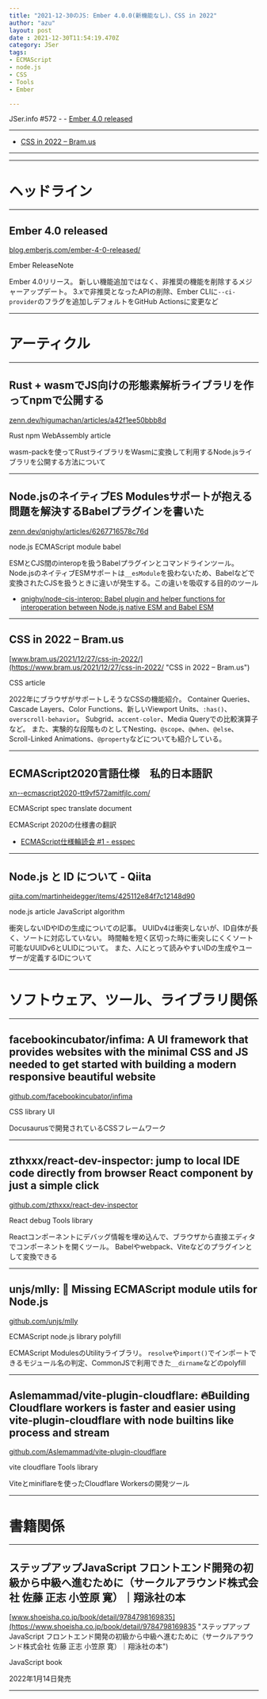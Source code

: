 ```yaml
---
title: "2021-12-30のJS: Ember 4.0.0(新機能なし)、CSS in 2022"
author: "azu"
layout: post
date : 2021-12-30T11:54:19.470Z
category: JSer
tags:
- ECMAScript
- node.js
- CSS
- Tools
- Ember

---
```


JSer.info #572 - - [Ember 4.0 released](https://blog.emberjs.com/ember-4-0-released/)

----

- [CSS in 2022 – Bram.us](https://www.bram.us/2021/12/27/css-in-2022/)

----

----

<h1 class="site-genre">ヘッドライン</h1>

----

## Ember 4.0 released
[blog.emberjs.com/ember-4-0-released/](https://blog.emberjs.com/ember-4-0-released/ "Ember 4.0 released")
<p class="jser-tags jser-tag-icon"><span class="jser-tag">Ember</span> <span class="jser-tag">ReleaseNote</span></p>

Ember 4.0リリース。
新しい機能追加ではなく、非推奨の機能を削除するメジャーアップデート。
3.xで非推奨となったAPIの削除、Ember CLIに`--ci-provider`のフラグを追加しデフォルトをGitHub Actionsに変更など


----
<h1 class="site-genre">アーティクル</h1>

----

## Rust + wasmでJS向けの形態素解析ライブラリを作ってnpmで公開する
[zenn.dev/higumachan/articles/a42f1ee50bbb8d](https://zenn.dev/higumachan/articles/a42f1ee50bbb8d "Rust + wasmでJS向けの形態素解析ライブラリを作ってnpmで公開する")
<p class="jser-tags jser-tag-icon"><span class="jser-tag">Rust</span> <span class="jser-tag">npm</span> <span class="jser-tag">WebAssembly</span> <span class="jser-tag">article</span></p>

wasm-packを使ってRustライブラリをWasmに変換して利用するNode.jsライブラリを公開する方法について


----

## Node.jsのネイティブES Modulesサポートが抱える問題を解決するBabelプラグインを書いた
[zenn.dev/qnighy/articles/6267716578c76d](https://zenn.dev/qnighy/articles/6267716578c76d "Node.jsのネイティブES Modulesサポートが抱える問題を解決するBabelプラグインを書いた")
<p class="jser-tags jser-tag-icon"><span class="jser-tag">node.js</span> <span class="jser-tag">ECMAScript</span> <span class="jser-tag">module</span> <span class="jser-tag">babel</span></p>

ESMとCJS間のinteropを扱うBabelプラグインとコマンドラインツール。
Node.jsのネイティブESMサポートは`__esModule`を扱わないため、Babelなどで変換されたCJSを扱うときに違いが発生する。この違いを吸収する目的のツール

- [qnighy/node-cjs-interop: Babel plugin and helper functions for interoperation between Node.js native ESM and Babel ESM](https://github.com/qnighy/node-cjs-interop "qnighy/node-cjs-interop: Babel plugin and helper functions for interoperation between Node.js native ESM and Babel ESM")

----

## CSS in 2022 – Bram.us
[www.bram.us/2021/12/27/css-in-2022/](https://www.bram.us/2021/12/27/css-in-2022/ "CSS in 2022 – Bram.us")
<p class="jser-tags jser-tag-icon"><span class="jser-tag">CSS</span> <span class="jser-tag">article</span></p>

2022年にブラウザがサポートしそうなCSSの機能紹介。
Container Queries、Cascade Layers、Color Functions、新しいViewport Units、`:has()`、` overscroll-behavior`。
Subgrid、`accent-color`、Media Queryでの比較演算子など。
また、実験的な段階ものとしてNesting、`@scope`、`@when`、`@else`、Scroll-Linked Animations、`@property`などについても紹介している。


----

## ECMAScript2020言語仕様　私的日本語訳
[xn--ecmascript2020-tt9vf572amitfjlc.com/](https://xn--ecmascript2020-tt9vf572amitfjlc.com/ "ECMAScript2020言語仕様　私的日本語訳")
<p class="jser-tags jser-tag-icon"><span class="jser-tag">ECMAScript</span> <span class="jser-tag">spec</span> <span class="jser-tag">translate</span> <span class="jser-tag">document</span></p>

ECMAScript 2020の仕様書の翻訳

- [ECMAScript仕様輪読会 #1 - esspec](https://scrapbox.io/esspec/ECMAScript%E4%BB%95%E6%A7%98%E8%BC%AA%E8%AA%AD%E4%BC%9A_%231 "ECMAScript仕様輪読会 #1 - esspec")

----

## Node.js と ID について - Qiita
[qiita.com/martinheidegger/items/425112e84f7c12148d90](https://qiita.com/martinheidegger/items/425112e84f7c12148d90 "Node.js と ID について - Qiita")
<p class="jser-tags jser-tag-icon"><span class="jser-tag">node.js</span> <span class="jser-tag">article</span> <span class="jser-tag">JavaScript</span> <span class="jser-tag">algorithm</span></p>

衝突しないIDやIDの生成についての記事。
UUIDv4は衝突しないが、ID自体が長く、ソートに対応していない。
時間軸を短く区切った時に衝突しにくくソート可能なUUIDv6とULIDについて。
また、人にとって読みやすいIDの生成やユーザーが定義するIDについて


----
<h1 class="site-genre">ソフトウェア、ツール、ライブラリ関係</h1>

----

## facebookincubator/infima: A UI framework that provides websites with the minimal CSS and JS needed to get started with building a modern responsive beautiful website
[github.com/facebookincubator/infima](https://github.com/facebookincubator/infima "facebookincubator/infima: A UI framework that provides websites with the minimal CSS and JS needed to get started with building a modern responsive beautiful website")
<p class="jser-tags jser-tag-icon"><span class="jser-tag">CSS</span> <span class="jser-tag">library</span> <span class="jser-tag">UI</span></p>

Docusaurusで開発されているCSSフレームワーク


----

## zthxxx/react-dev-inspector: jump to local IDE code directly from browser React component by just a simple click
[github.com/zthxxx/react-dev-inspector](https://github.com/zthxxx/react-dev-inspector "zthxxx/react-dev-inspector: jump to local IDE code directly from browser React component by just a simple click")
<p class="jser-tags jser-tag-icon"><span class="jser-tag">React</span> <span class="jser-tag">debug</span> <span class="jser-tag">Tools</span> <span class="jser-tag">library</span></p>

Reactコンポーネントにデバッグ情報を埋め込んで、ブラウザから直接エディタでコンポーネントを開くツール。
Babelやwebpack、Viteなどのプラグインとして変換できる


----

## unjs/mlly: 🤝 Missing ECMAScript module utils for Node.js
[github.com/unjs/mlly](https://github.com/unjs/mlly "unjs/mlly: 🤝 Missing ECMAScript module utils for Node.js")
<p class="jser-tags jser-tag-icon"><span class="jser-tag">ECMAScript</span> <span class="jser-tag">node.js</span> <span class="jser-tag">library</span> <span class="jser-tag">polyfill</span></p>

ECMAScript ModulesのUtilityライブラリ。
`resolve`や`import()`でインポートできるモジュール名の判定、CommonJSで利用できた`__dirname`などのpolyfill


----

## Aslemammad/vite-plugin-cloudflare: 🔥Building Cloudflare workers is faster and easier using vite-plugin-cloudflare with node builtins like process and stream
[github.com/Aslemammad/vite-plugin-cloudflare](https://github.com/Aslemammad/vite-plugin-cloudflare "Aslemammad/vite-plugin-cloudflare: 🔥Building Cloudflare workers is faster and easier using vite-plugin-cloudflare with node builtins like process and stream")
<p class="jser-tags jser-tag-icon"><span class="jser-tag">vite</span> <span class="jser-tag">cloudflare</span> <span class="jser-tag">Tools</span> <span class="jser-tag">library</span></p>

Viteとminiflareを使ったCloudflare Workersの開発ツール


----
<h1 class="site-genre">書籍関係</h1>

----

## ステップアップJavaScript フロントエンド開発の初級から中級へ進むために（サークルアラウンド株式会社 佐藤 正志 小笠原 寛）｜翔泳社の本
[www.shoeisha.co.jp/book/detail/9784798169835](https://www.shoeisha.co.jp/book/detail/9784798169835 "ステップアップJavaScript フロントエンド開発の初級から中級へ進むために（サークルアラウンド株式会社 佐藤 正志 小笠原 寛）｜翔泳社の本")
<p class="jser-tags jser-tag-icon"><span class="jser-tag">JavaScript</span> <span class="jser-tag">book</span></p>

2022年1月14日発売


----
